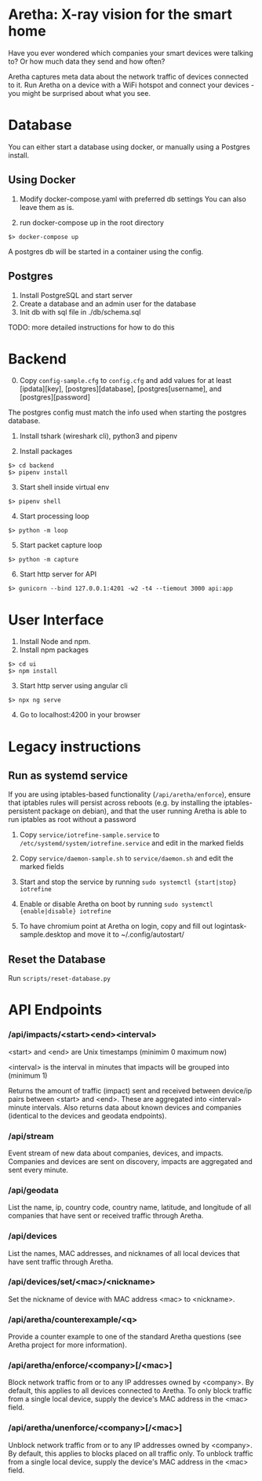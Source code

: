 # Aretha: X-ray vision for the smart home
Have you ever wondered which companies your smart devices were talking to? Or how much data they send and how often?

Aretha captures meta data about the network traffic of devices connected to it. Run Aretha on a device with a WiFi hotspot and connect your devices - you might be surprised about what you see.


# Database
You can either start a database using docker, or manually using a Postgres install.

## Using Docker
1. Modify docker-compose.yaml with preferred db settings
You can also leave them as is.

2. run docker-compose up in the root directory
```
$> docker-compose up
```
A postgres db will be started in a container using the config.

## Postgres
1. Install PostgreSQL and start server
2. Create a database and an admin user for the database
3. Init db with sql file in ./db/schema.sql

TODO: more detailed instructions for how to do this

# Backend
0. Copy `config-sample.cfg` to `config.cfg` and add values for at least [ipdata][key], [postgres][database], [postgres[username], and [postgres][password]

The postgres config must match the info used when starting the postgres database.

1. Install tshark (wireshark cli), python3 and pipenv

2. Install packages
```
$> cd backend
$> pipenv install
```

3. Start shell inside virtual env
```
$> pipenv shell
```

4. Start processing loop
```
$> python -m loop
```

5. Start packet capture loop
```
$> python -m capture
```

6. Start http server for API
```
$> gunicorn --bind 127.0.0.1:4201 -w2 -t4 --tiemout 3000 api:app
```

# User Interface
1. Install Node and npm.
2. Install npm packages
```
$> cd ui
$> npm install
```

3. Start http server using angular cli
```
$> npx ng serve
```

4. Go to localhost:4200 in your browser


# Legacy instructions

##  Run as systemd service
If you are using iptables-based functionality (`/api/aretha/enforce`), ensure that iptables rules will persist across reboots (e.g. by installing the iptables-persistent package on debian), and that the user running Aretha is able to run iptables as root without a password

1. Copy `service/iotrefine-sample.service` to `/etc/systemd/system/iotrefine.service` and edit in the marked fields

2. Copy `service/daemon-sample.sh` to `service/daemon.sh` and edit the marked fields

2. Start and stop the service by running `sudo systemctl {start|stop} iotrefine`

3. Enable or disable Aretha on boot by running `sudo systemctl {enable|disable} iotrefine`

4. To have chromium point at Aretha on login, copy and fill out logintask-sample.desktop and move it to ~/.config/autostart/

##  Reset the Database
Run `scripts/reset-database.py`

# API Endpoints

### /api/impacts/\<start>\<end>\<interval>
\<start> and \<end> are Unix timestamps (minimim 0 maximum now)

\<interval> is the interval in minutes that impacts will be grouped into (minimum 1)

Returns the amount of traffic (impact) sent and received between device/ip pairs between \<start> and \<end>. These are aggregated into \<interval> minute intervals. Also returns data about known devices and companies (identical to the devices and geodata endpoints).

### /api/stream
Event stream of new data about companies, devices, and impacts. Companies and devices are sent on discovery, impacts are aggregated and sent every minute.

### /api/geodata
List the name, ip, country code, country name, latitude, and longitude of all companies that have sent or received traffic through Aretha.

### /api/devices
List the names, MAC addresses, and nicknames of all local devices that have sent traffic through Aretha.

### /api/devices/set/\<mac>/\<nickname>
Set the nickname of device with MAC address \<mac> to \<nickname>.

### /api/aretha/counterexample/\<q>
Provide a counter example to one of the standard Aretha questions (see Aretha project for more information).

### /api/aretha/enforce/\<company>[/\<mac>]
Block network traffic from or to any IP addresses owned by \<company>. By default, this applies to all devices connected to Aretha. To only block traffic from a single local device, supply the device's MAC address in the \<mac> field.

### /api/aretha/unenforce/\<company>[/\<mac>]
Unblock network traffic from or to any IP addresses owned by \<company>. By default, this applies to blocks placed on all traffic only. To unblock traffic from a single local device, supply the device's MAC address in the \<mac> field.
